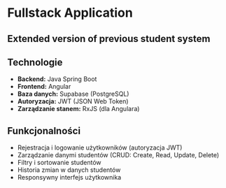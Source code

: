 <h1> Fullstack Application</h1>
<h2> Extended version of previous student system </h2>
<h2>Technologie</h2>
<ul>
    <li><strong>Backend:</strong> Java Spring Boot</li>
    <li><strong>Frontend:</strong> Angular</li>
    <li><strong>Baza danych:</strong> Supabase (PostgreSQL)</li>
    <li><strong>Autoryzacja:</strong> JWT (JSON Web Token)</li>
    <li><strong>Zarządzanie stanem:</strong> RxJS (dla Angulara)</li>
</ul>

<h2>Funkcjonalności</h2>
<ul>
    <li>Rejestracja i logowanie użytkowników (autoryzacja JWT)</li>
    <li>Zarządzanie danymi studentów (CRUD: Create, Read, Update, Delete)</li>
    <li>Filtry i sortowanie studentów</li>
    <li>Historia zmian w danych studentów</li>
    <li>Responsywny interfejs użytkownika</li>
</ul>
